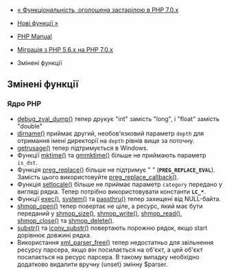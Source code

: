 - [« Функціональність, оголошена застарілою в PHP
7.0.x](migration70.deprecated.md)
- [Нові функції »](migration70.new-functions.md)

- [PHP Manual](index.md)
- [Міграція з PHP 5.6.x на PHP 7.0.x](migration70.md)
- Змінені функції

## Змінені функції

### Ядро PHP

- [debug_zval_dump()](function.debug-zval-dump.md) тепер друкує
"int" замість "long", і "float" замість "double"
- [dirname()](function.dirname.md) приймає другий,
необов'язковий параметр `depth` для отримання імені директорії на
`depth` рівнів вище за поточну.
- [getrusage()](function.getrusage.md) тепер підтримується в
Windows.
- Функції [mktime()](function.mktime.md) та
[gmmktime()](function.gmmktime.md) більше не приймають параметр
`is_dst`.
- Функція [preg_replace()](function.preg-replace.md) більше не
підтримує " " (**`PREG_REPLACE_EVAL`**). Замість цього
використовуйте
[preg_replace_callback()](function.preg-replace-callback.md).
- Функція [setlocale()](function.setlocale.md) більше не приймає
параметр `category` передано у вигляді рядка. Тепер потрібно
використовувати константи **`LC_*`**.
- Функції [exec()](function.exec.md),
[system()](function.system.md) та
[passthru()](function.passthru.md) тепер захищені від NULL-байта.
- [shmop_open()](function.shmop-open.md) тепер повертає не
ціле, а ресурс, який має бути переданий у
[shmop_size()](function.shmop-size.md),
[shmop_write()](function.shmop-write.md),
[shmop_read()](function.shmop-read.md),
[shmop_close()](function.shmop-close.md) та
[shmop_delete()](function.shmop-delete.md).
- [substr()](function.substr.md) та
[iconv_substr()](function.iconv-substr.md) повертають порожню
рядок, якщо start дорівнює довжині рядка.
- Використання [xml_parser_free()](function.xml-parser-free.md)
тепер недостатньо для звільнення ресурсу парсера, якщо він
посилається на об'єкт, а цей об'єкт посилається на ресурс парсера. В
такому випадку необхідно додатково видалити вручну (unset)
змінну $parser.
